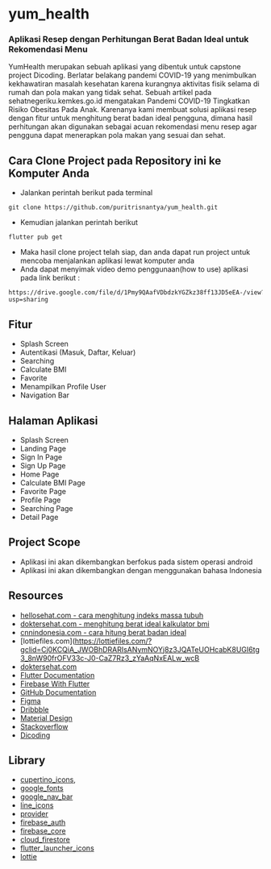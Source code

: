 # yum_health
### Aplikasi Resep dengan Perhitungan Berat Badan Ideal untuk Rekomendasi Menu
YumHealth merupakan sebuah aplikasi yang dibentuk untuk capstone project Dicoding. Berlatar belakang pandemi COVID-19 yang menimbulkan kekhawatiran masalah kesehatan karena kurangnya aktivitas fisik selama di rumah dan pola makan yang tidak sehat. Sebuah artikel pada sehatnegeriku.kemkes.go.id mengatakan Pandemi COVID-19 Tingkatkan Risiko Obesitas Pada Anak. Karenanya kami membuat solusi aplikasi resep dengan fitur untuk menghitung berat badan ideal pengguna, dimana hasil perhitungan akan digunakan sebagai acuan rekomendasi menu resep agar pengguna dapat menerapkan pola makan yang sesuai dan sehat.

## Cara Clone Project pada Repository ini ke Komputer Anda
- Jalankan perintah berikut pada terminal
```
git clone https://github.com/puritrisnantya/yum_health.git
```
- Kemudian jalankan perintah berikut 
``` 
flutter pub get
```
- Maka hasil clone project telah siap, dan anda dapat run project untuk mencoba menjalankan aplikasi lewat komputer anda
- Anda dapat menyimak video demo penggunaan(how to use) aplikasi pada link berikut :
```
https://drive.google.com/file/d/1Pmy9QAafVDbdzkYGZkz38ff13JD5eEA-/view?usp=sharing
```

## Fitur
- Splash Screen
- Autentikasi (Masuk, Daftar, Keluar)
- Searching
- Calculate BMI
- Favorite
- Menampilkan Profile User
- Navigation Bar

## Halaman Aplikasi
- Splash Screen
- Landing Page
- Sign In Page
- Sign Up Page
- Home Page
- Calculate BMI Page
- Favorite Page
- Profile Page
- Searching Page
- Detail Page

## Project Scope
- Aplikasi ini akan dikembangkan berfokus pada sistem operasi android
- Aplikasi ini akan dikembangkan dengan menggunakan bahasa Indonesia 

## Resources
- [hellosehat.com - cara menghitung indeks massa tubuh](https://hellosehat.com/nutrisi/cara-menghitung-indeks-massa-tubuh/)
- [doktersehat.com - menghitung berat ideal kalkulator bmi](https://doktersehat.com/menghitung-berat-ideal-kalkulator-bmi/)
- [cnnindonesia.com - cara hitung berat badan ideal](https://www.cnnindonesia.com/gaya-hidup/20211111154723-260-719841/4-cara-hitung-berat-badan-ideal)
- [lottiefiles.com](https://lottiefiles.com/?gclid=Cj0KCQiA_JWOBhDRARIsANymNOYj8z3JQATeUOHcabK8UGI6tg3_8nW90frOFV33c-J0-CaZ7Rz3_zYaAqNxEALw_wcB
- [doktersehat.com](https://doktersehat.com/)
- [Flutter Documentation](https://docs.flutter.dev/)
- [Firebase With Flutter](https://firebase.flutter.dev/docs/overview/)
- [GitHub Documentation](https://docs.github.com/en)
- [Figma](https://www.figma.com/)
- [Dribbble](https://dribbble.com/)
- [Material Design](https://material.io/design)
- [Stackoverflow](https://stackoverflow.com/)
- [Dicoding](https://www.dicoding.com/)

## Library
- [cupertino_icons](https://pub.dev/packages/cupertino_icons),
- [google_fonts](https://pub.dev/packages/google_fonts)
- [google_nav_bar](https://pub.dev/packages/google_nav_bar)
- [line_icons](https://pub.dev/packages/line_icons)
- [provider](https://pub.dev/packages/provider)
- [firebase_auth](https://pub.dev/packages/firebase_auth)
- [firebase_core](https://pub.dev/packages/firebase_core)
- [cloud_firestore](https://pub.dev/packages/cloud_firestore)
- [flutter_launcher_icons](https://pub.dev/packages/flutter_launcher_icons)
- [lottie](https://pub.dev/packages/lottie)
